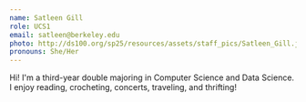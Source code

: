```yaml
---
name: Satleen Gill
role: UCS1
email: satleen@berkeley.edu
photo: http://ds100.org/sp25/resources/assets/staff_pics/Satleen_Gill.jpg
pronouns: She/Her
---
```

Hi! I'm a third-year double majoring in Computer Science and Data Science. I enjoy reading, crocheting, concerts, traveling, and thrifting! 
